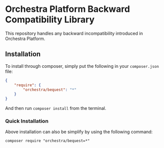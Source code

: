 Orchestra Platform Backward Compatibility Library
==============

This repository handles any backward incompatibility introduced in Orchestra Platform.

## Installation

To install through composer, simply put the following in your `composer.json` file:

```json
{
    "require": {
        "orchestra/bequest": "*"
    }
}
```

And then run `composer install` from the terminal.

### Quick Installation

Above installation can also be simplify by using the following command:

    composer require "orchestra/bequest=*"
